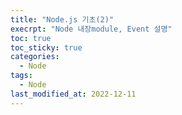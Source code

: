 ```yaml
---
title: "Node.js 기초(2)"
execrpt: "Node 내장module, Event 설명"
toc: true
toc_sticky: true
categories:
  - Node
tags:
  - Node
last_modified_at: 2022-12-11
---
```


#